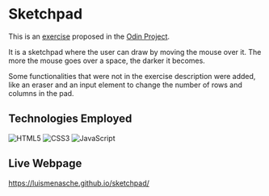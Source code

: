 # Sketchpad

This is an [exercise](https://www.theodinproject.com/lessons/foundations-etch-a-sketch) proposed in the [Odin Project](https://www.theodinproject.com/).

It is a sketchpad where the user can draw by moving the mouse over it. The more the mouse goes over a space, the darker it becomes.

Some functionalities that were not in the exercise description were added, like an eraser and an input element to change the number of rows and columns in the pad.

## Technologies Employed

![HTML5](https://img.shields.io/badge/HTML5-E34F26?style=for-the-badge&logo=html5&logoColor=white) ![CSS3](https://img.shields.io/badge/CSS3-1572B6?style=for-the-badge&logo=css3&logoColor=white) ![JavaScript](https://img.shields.io/badge/JavaScript-F7DF1E?style=for-the-badge&logo=javascript&logoColor=black)

## Live Webpage

https://luismenasche.github.io/sketchpad/
